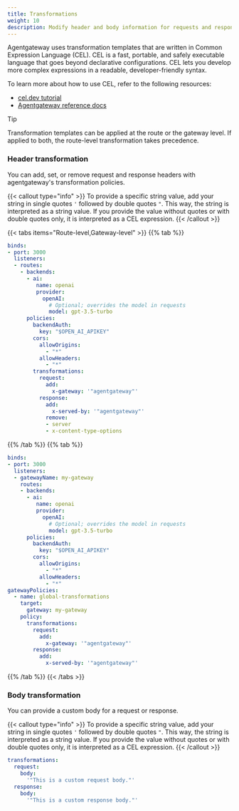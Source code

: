 ```yaml
---
title: Transformations
weight: 10
description: Modify header and body information for requests and responses. 
---
```


Agentgateway uses transformation templates that are written in Common Expression Language (CEL). CEL is a fast, portable, and safely executable language that goes beyond declarative configurations. CEL lets you develop more complex expressions in a readable, developer-friendly syntax.

To learn more about how to use CEL, refer to the following resources:

- [cel.dev tutorial](https://cel.dev/tutorials/cel-get-started-tutorial)
- [Agentgateway reference docs](https://agentgateway.dev/docs/reference/cel/)

> [!TIP]
> Transformation templates can be applied at the route or the gateway level. If applied to both, the route-level transformation takes precedence. 

### Header transformation

You can add, set, or remove request and response headers with agentgateway's transformation policies. 

{{< callout type="info" >}}
To provide a specific string value, add your string in single quotes `'` followed by double quotes `"`. This way, the string is interpreted as a string value. If you provide the value without quotes or with double quotes only, it is interpreted as a CEL expression. 
{{< /callout >}}

{{< tabs items="Route-level,Gateway-level" >}}
{{% tab %}}
```yaml
binds:
- port: 3000
  listeners:
  - routes:
    - backends:
      - ai:
         name: openai
         provider:
           openAI:
             # Optional; overrides the model in requests
             model: gpt-3.5-turbo
      policies:
        backendAuth:
          key: "$OPEN_AI_APIKEY"
        cors:
          allowOrigins:
            - "*"
          allowHeaders:
            - "*"
        transformations:
          request:
            add:
              x-gateway: '"agentgateway"'
          response:
            add:
              x-served-by: '"agentgateway"'
            remove:
            - server
            - x-content-type-options
```
{{% /tab %}}
{{% tab %}}
```yaml
binds:
- port: 3000
  listeners:
  - gatewayName: my-gateway
    routes:
    - backends:
      - ai:
         name: openai
         provider:
           openAI:
             # Optional; overrides the model in requests
             model: gpt-3.5-turbo
      policies:
        backendAuth:
          key: "$OPEN_AI_APIKEY"
        cors:
          allowOrigins:
            - "*"
          allowHeaders:
            - "*"   
gatewayPolicies:
  - name: global-transformations
    target:
      gateway: my-gateway
    policy:
      transformations:
        request:
          add:
            x-gateway: '"agentgateway"'
        response:
          add:
            x-served-by: '"agentgateway"'
```

{{% /tab %}}
{{< /tabs >}}



### Body transformation

You can provide a custom body for a request or response. 

{{< callout type="info" >}}
To provide a specific string value, add your string in single quotes `'` followed by double quotes `"`. This way, the string is interpreted as a string value. If you provide the value without quotes or with double quotes only, it is interpreted as a CEL expression. 
{{< /callout >}}

```yaml
transformations:
  request:
    body:
      '"This is a custom request body."'
  response:
    body:
      '"This is a custom response body."'
```

